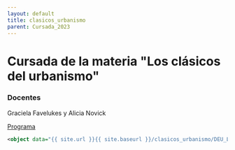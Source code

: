 ```yaml
---
layout: default
title: clasicos_urbanismo
parent: Cursada_2023
---
```


# Cursada de la materia "Los clásicos del urbanismo"

### Docentes
Graciela Favelukes y Alicia Novick

[Programa](docs/cursada_2023/clasicos_urbanismo/DEU_Lecturas_1-Programa_2023-VF.pdf)

```xml
<object data="{{ site.url }}{{ site.baseurl }}/clasicos_urbanismo/DEU_Lecturas_1-Programa_2023-VF.pdf" width="1000" height="1000" type="application/pdf"></object>
```